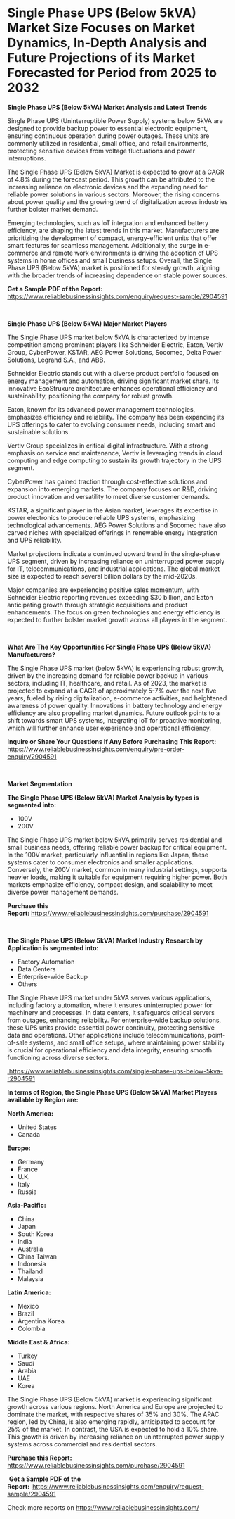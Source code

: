 <p><h1>Single Phase UPS (Below 5kVA) Market Size Focuses on Market Dynamics, In-Depth Analysis and Future Projections of its Market Forecasted for Period from 2025 to 2032</h1></p><p><strong>Single Phase UPS (Below 5kVA) Market Analysis and Latest Trends</strong></p>
<p><p>Single Phase UPS (Uninterruptible Power Supply) systems below 5kVA are designed to provide backup power to essential electronic equipment, ensuring continuous operation during power outages. These units are commonly utilized in residential, small office, and retail environments, protecting sensitive devices from voltage fluctuations and power interruptions.</p><p>The Single Phase UPS (Below 5kVA) Market is expected to grow at a CAGR of 4.8% during the forecast period. This growth can be attributed to the increasing reliance on electronic devices and the expanding need for reliable power solutions in various sectors. Moreover, the rising concerns about power quality and the growing trend of digitalization across industries further bolster market demand.</p><p>Emerging technologies, such as IoT integration and enhanced battery efficiency, are shaping the latest trends in this market. Manufacturers are prioritizing the development of compact, energy-efficient units that offer smart features for seamless management. Additionally, the surge in e-commerce and remote work environments is driving the adoption of UPS systems in home offices and small business setups. Overall, the Single Phase UPS (Below 5kVA) market is positioned for steady growth, aligning with the broader trends of increasing dependence on stable power sources.</p></p>
<p><strong>Get a Sample PDF of the Report:&nbsp;</strong> <a href="https://www.reliablebusinessinsights.com/enquiry/request-sample/2904591?utm_campaign=2319&utm_medium=2&utm_source=Github&utm_content=ia&utm_term=12032025&utm_id=single-phase-ups-below-5kva">https://www.reliablebusinessinsights.com/enquiry/request-sample/2904591</a></p>
<p>&nbsp;</p>
<p><strong>Single Phase UPS (Below 5kVA) Major Market Players</strong></p>
<p><p>The Single Phase UPS market below 5kVA is characterized by intense competition among prominent players like Schneider Electric, Eaton, Vertiv Group, CyberPower, KSTAR, AEG Power Solutions, Socomec, Delta Power Solutions, Legrand S.A., and ABB. </p><p>Schneider Electric stands out with a diverse product portfolio focused on energy management and automation, driving significant market share. Its innovative EcoStruxure architecture enhances operational efficiency and sustainability, positioning the company for robust growth.</p><p>Eaton, known for its advanced power management technologies, emphasizes efficiency and reliability. The company has been expanding its UPS offerings to cater to evolving consumer needs, including smart and sustainable solutions.</p><p>Vertiv Group specializes in critical digital infrastructure. With a strong emphasis on service and maintenance, Vertiv is leveraging trends in cloud computing and edge computing to sustain its growth trajectory in the UPS segment.</p><p>CyberPower has gained traction through cost-effective solutions and expansion into emerging markets. The company focuses on R&D, driving product innovation and versatility to meet diverse customer demands.</p><p>KSTAR, a significant player in the Asian market, leverages its expertise in power electronics to produce reliable UPS systems, emphasizing technological advancements. AEG Power Solutions and Socomec have also carved niches with specialized offerings in renewable energy integration and UPS reliability.</p><p>Market projections indicate a continued upward trend in the single-phase UPS segment, driven by increasing reliance on uninterrupted power supply for IT, telecommunications, and industrial applications. The global market size is expected to reach several billion dollars by the mid-2020s. </p><p>Major companies are experiencing positive sales momentum, with Schneider Electric reporting revenues exceeding $30 billion, and Eaton anticipating growth through strategic acquisitions and product enhancements. The focus on green technologies and energy efficiency is expected to further bolster market growth across all players in the segment.</p></p>
<p>&nbsp;</p>
<p><strong>What Are The Key Opportunities For Single Phase UPS (Below 5kVA) Manufacturers?</strong></p>
<p><p>The Single Phase UPS market (below 5kVA) is experiencing robust growth, driven by the increasing demand for reliable power backup in various sectors, including IT, healthcare, and retail. As of 2023, the market is projected to expand at a CAGR of approximately 5-7% over the next five years, fueled by rising digitalization, e-commerce activities, and heightened awareness of power quality. Innovations in battery technology and energy efficiency are also propelling market dynamics. Future outlook points to a shift towards smart UPS systems, integrating IoT for proactive monitoring, which will further enhance user experience and operational efficiency.</p></p>
<p><strong>Inquire or Share Your Questions If Any Before Purchasing This Report:</strong> <a href="https://www.reliablebusinessinsights.com/enquiry/pre-order-enquiry/2904591?utm_campaign=2319&utm_medium=2&utm_source=Github&utm_content=ia&utm_term=12032025&utm_id=single-phase-ups-below-5kva">https://www.reliablebusinessinsights.com/enquiry/pre-order-enquiry/2904591</a></p>
<p>&nbsp;</p>
<p><strong>Market Segmentation</strong></p>
<p><strong>The Single Phase UPS (Below 5kVA) Market Analysis by types is segmented into:</strong></p>
<p><ul><li>100V</li><li>200V</li></ul></p>
<p><p>The Single Phase UPS market below 5kVA primarily serves residential and small business needs, offering reliable power backup for critical equipment. In the 100V market, particularly influential in regions like Japan, these systems cater to consumer electronics and smaller applications. Conversely, the 200V market, common in many industrial settings, supports heavier loads, making it suitable for equipment requiring higher power. Both markets emphasize efficiency, compact design, and scalability to meet diverse power management demands.</p></p>
<p><strong>Purchase this Report:&nbsp;</strong><a href="https://www.reliablebusinessinsights.com/purchase/2904591?utm_campaign=2319&utm_medium=2&utm_source=Github&utm_content=ia&utm_term=12032025&utm_id=single-phase-ups-below-5kva">https://www.reliablebusinessinsights.com/purchase/2904591</a></p>
<p>&nbsp;</p>
<p><strong>The Single Phase UPS (Below 5kVA) Market Industry Research by Application is segmented into:</strong></p>
<p><ul><li>Factory Automation</li><li>Data Centers</li><li>Enterprise-wide Backup</li><li>Others</li></ul></p>
<p><p>The Single Phase UPS market under 5kVA serves various applications, including factory automation, where it ensures uninterrupted power for machinery and processes. In data centers, it safeguards critical servers from outages, enhancing reliability. For enterprise-wide backup solutions, these UPS units provide essential power continuity, protecting sensitive data and operations. Other applications include telecommunications, point-of-sale systems, and small office setups, where maintaining power stability is crucial for operational efficiency and data integrity, ensuring smooth functioning across diverse sectors.</p></p>
<p><a href="https://www.reliablebusinessinsights.com/single-phase-ups-below-5kva-r2904591?utm_campaign=2319&utm_medium=2&utm_source=Github&utm_content=ia&utm_term=12032025&utm_id=single-phase-ups-below-5kva">&nbsp;https://www.reliablebusinessinsights.com/single-phase-ups-below-5kva-r2904591</a></p>
<p><strong>In terms of Region, the Single Phase UPS (Below 5kVA) Market Players available by Region are:</strong></p>
<p>
    <p> <strong> North America: </strong>
        <ul>
            <li>United States</li>
            <li>Canada</li>
        </ul>
        </p> 
    <p> <strong> Europe: </strong>
        <ul>
            <li>Germany</li>
            <li>France</li>
            <li>U.K.</li>
            <li>Italy</li>
            <li>Russia</li>
        </ul>
        </p> 
    <p> <strong> Asia-Pacific: </strong>
        <ul>
            <li>China</li>
            <li>Japan</li>
            <li>South Korea</li>
            <li>India</li>
            <li>Australia</li>
            <li>China Taiwan</li>
            <li>Indonesia</li>
            <li>Thailand</li>
            <li>Malaysia</li>
        </ul>
        </p> 
    <p> <strong> Latin America: </strong>
        <ul>
            <li>Mexico</li>
            <li>Brazil</li>
            <li>Argentina Korea</li>
            <li>Colombia</li>
        </ul>
        </p> 
    <p> <strong> Middle East & Africa: </strong>
        <ul>
            <li>Turkey</li>
            <li>Saudi</li>
            <li>Arabia</li>
            <li>UAE</li>
            <li>Korea</li>
        </ul>
    </p>
    </p>
<p><p>The Single Phase UPS (Below 5kVA) market is experiencing significant growth across various regions. North America and Europe are projected to dominate the market, with respective shares of 35% and 30%. The APAC region, led by China, is also emerging rapidly, anticipated to account for 25% of the market. In contrast, the USA is expected to hold a 10% share. This growth is driven by increasing reliance on uninterrupted power supply systems across commercial and residential sectors.</p></p>
<p><strong>Purchase this Report: </strong><a href="https://www.reliablebusinessinsights.com/purchase/2904591?utm_campaign=2319&utm_medium=2&utm_source=Github&utm_content=ia&utm_term=12032025&utm_id=single-phase-ups-below-5kva">https://www.reliablebusinessinsights.com/purchase/2904591</a></p>
<p>&nbsp;<strong>Get a Sample PDF of the Report:&nbsp;&nbsp;</strong><a href="https://www.reliablebusinessinsights.com/enquiry/request-sample/2904591?utm_campaign=2319&utm_medium=2&utm_source=Github&utm_content=ia&utm_term=12032025&utm_id=single-phase-ups-below-5kva">https://www.reliablebusinessinsights.com/enquiry/request-sample/2904591</a></p>
<p><strong></strong></p>
<p>Check more reports on <a href="https://www.reliablebusinessinsights.com/?utm_campaign=2319&utm_medium=2&utm_source=Github&utm_content=ia&utm_term=12032025&utm_id=single-phase-ups-below-5kva">https://www.reliablebusinessinsights.com/</a></p>